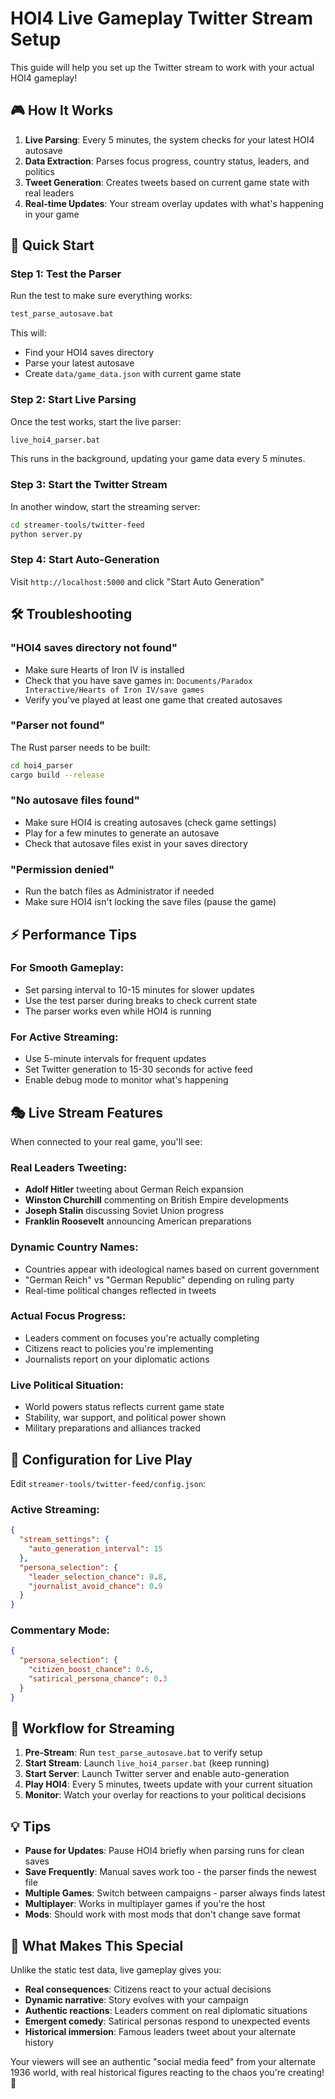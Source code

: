 # HOI4 Live Gameplay Twitter Stream Setup

This guide will help you set up the Twitter stream to work with your actual HOI4 gameplay!

## 🎮 How It Works

1. **Live Parsing**: Every 5 minutes, the system checks for your latest HOI4 autosave
2. **Data Extraction**: Parses focus progress, country status, leaders, and politics  
3. **Tweet Generation**: Creates tweets based on current game state with real leaders
4. **Real-time Updates**: Your stream overlay updates with what's happening in your game

## 🚀 Quick Start

### Step 1: Test the Parser
Run the test to make sure everything works:
```bash
test_parse_autosave.bat
```

This will:
- Find your HOI4 saves directory
- Parse your latest autosave
- Create `data/game_data.json` with current game state

### Step 2: Start Live Parsing
Once the test works, start the live parser:
```bash
live_hoi4_parser.bat
```

This runs in the background, updating your game data every 5 minutes.

### Step 3: Start the Twitter Stream
In another window, start the streaming server:
```bash
cd streamer-tools/twitter-feed
python server.py
```

### Step 4: Start Auto-Generation
Visit `http://localhost:5000` and click "Start Auto Generation"

## 🛠️ Troubleshooting

### "HOI4 saves directory not found"
- Make sure Hearts of Iron IV is installed
- Check that you have save games in: `Documents/Paradox Interactive/Hearts of Iron IV/save games`
- Verify you've played at least one game that created autosaves

### "Parser not found"
The Rust parser needs to be built:
```bash
cd hoi4_parser
cargo build --release
```

### "No autosave files found"
- Make sure HOI4 is creating autosaves (check game settings)
- Play for a few minutes to generate an autosave
- Check that autosave files exist in your saves directory

### "Permission denied" 
- Run the batch files as Administrator if needed
- Make sure HOI4 isn't locking the save files (pause the game)

## ⚡ Performance Tips

### For Smooth Gameplay:
- Set parsing interval to 10-15 minutes for slower updates
- Use the test parser during breaks to check current state
- The parser works even while HOI4 is running

### For Active Streaming:
- Use 5-minute intervals for frequent updates
- Set Twitter generation to 15-30 seconds for active feed
- Enable debug mode to monitor what's happening

## 🎭 Live Stream Features

When connected to your real game, you'll see:

### Real Leaders Tweeting:
- **Adolf Hitler** tweeting about German Reich expansion
- **Winston Churchill** commenting on British Empire developments  
- **Joseph Stalin** discussing Soviet Union progress
- **Franklin Roosevelt** announcing American preparations

### Dynamic Country Names:
- Countries appear with ideological names based on current government
- "German Reich" vs "German Republic" depending on ruling party
- Real-time political changes reflected in tweets

### Actual Focus Progress:
- Leaders comment on focuses you're actually completing
- Citizens react to policies you're implementing  
- Journalists report on your diplomatic actions

### Live Political Situation:
- World powers status reflects current game state
- Stability, war support, and political power shown
- Military preparations and alliances tracked

## 📝 Configuration for Live Play

Edit `streamer-tools/twitter-feed/config.json`:

### Active Streaming:
```json
{
  "stream_settings": {
    "auto_generation_interval": 15
  },
  "persona_selection": {
    "leader_selection_chance": 0.8,
    "journalist_avoid_chance": 0.9
  }
}
```

### Commentary Mode:
```json
{
  "persona_selection": {
    "citizen_boost_chance": 0.6,
    "satirical_persona_chance": 0.3
  }
}
```

## 🔄 Workflow for Streaming

1. **Pre-Stream**: Run `test_parse_autosave.bat` to verify setup
2. **Start Stream**: Launch `live_hoi4_parser.bat` (keep running)  
3. **Start Server**: Launch Twitter server and enable auto-generation
4. **Play HOI4**: Every 5 minutes, tweets update with your current situation
5. **Monitor**: Watch your overlay for reactions to your political decisions

## 💡 Tips

- **Pause for Updates**: Pause HOI4 briefly when parsing runs for clean saves
- **Save Frequently**: Manual saves work too - the parser finds the newest file
- **Multiple Games**: Switch between campaigns - parser always finds latest
- **Multiplayer**: Works in multiplayer games if you're the host
- **Mods**: Should work with most mods that don't change save format

## 🎯 What Makes This Special

Unlike the static test data, live gameplay gives you:
- **Real consequences**: Citizens react to your actual decisions
- **Dynamic narrative**: Story evolves with your campaign 
- **Authentic reactions**: Leaders comment on real diplomatic situations
- **Emergent comedy**: Satirical personas respond to unexpected events
- **Historical immersion**: Famous leaders tweet about your alternate history

Your viewers will see an authentic "social media feed" from your alternate 1936 world, with real historical figures reacting to the chaos you're creating! 🎉